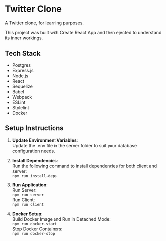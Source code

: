 # Twitter Clone

A Twitter clone, for learning purposes.

This project was built with Create React App and then ejected to understand its inner workings.

## Tech Stack

- Postgres
- Express.js
- Node.js
- React
- Sequelize
- Babel
- Webpack
- ESLint
- Stylelint
- Docker

## Setup Instructions

1. **Update Environment Variables**: \
Update the .env file in the server folder to suit your database configuration needs.

2. **Install Dependencies**: \
Run the following command to install dependencies for both client and server: \
`npm run install-deps`

3. **Run Application**: \
Run Server: \
`npm run server` \
Run Client: \
`npm run client`

4. **Docker Setup**: \
Build Docker Image and Run in Detached Mode: \
`npm run docker-start` \
Stop Docker Containers: \
`npm run docker-stop`
